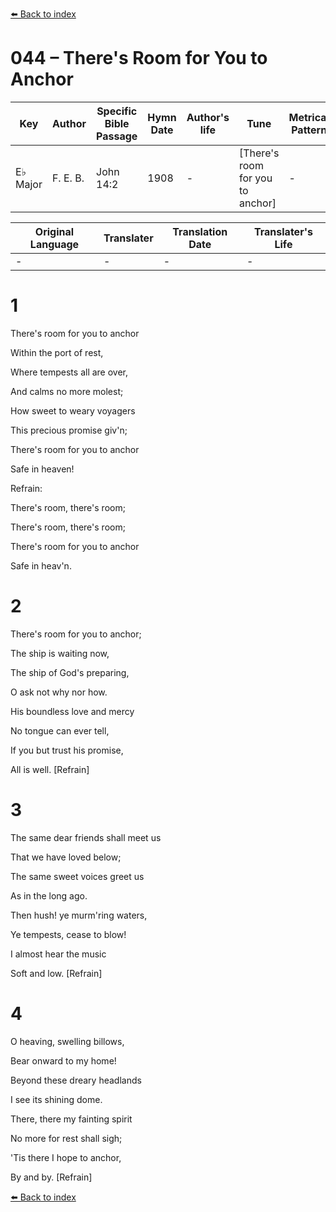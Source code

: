 [⬅️ Back to index](../README.md)

# 044 – There's Room for You to Anchor

Key | Author   | Specific Bible Passage     |Hymn Date |Author's life |Tune |Metrical Pattern   |Composer/Source
-- | --------- | ---------------------------|----------|--------------|-----|-------------------|-------------  
E♭ Major |F. E. B. |John 14:2 |1908 |- |[There's room for you to anchor] |- |F. E. Belden

Original Language | Translater | Translation Date   | Translater's Life  
----------------- | --------- | --------------------|-------------     
\- |- |- |-




# 1

There's room for you to anchor

Within the port of rest,

Where tempests all are over,

And calms no more molest;

How sweet to weary voyagers

This precious promise giv'n;

There's room for you to anchor

Safe in heaven!



Refrain:

There's room, there's room;

There's room, there's room;

There's room for you to anchor

Safe in heav'n.



# 2

There's room for you to anchor;

The ship is waiting now,

The ship of God's preparing,

O ask not why nor how.

His boundless love and mercy

No tongue can ever tell,

If you but trust his promise,

All is well.  [Refrain]



# 3

The same dear friends shall meet us

That we have loved below;

The same sweet voices greet us 

As in the long ago.

Then hush!  ye murm'ring waters,

Ye tempests, cease to blow!

I almost hear the music 

Soft and low.  [Refrain]



# 4

O heaving, swelling billows,

Bear onward to my home!

Beyond these dreary headlands

I see its shining dome.

There, there my fainting spirit

No more for rest shall sigh;

'Tis there I hope to anchor,

By and by.  [Refrain]

[⬅️ Back to index](../README.md)
